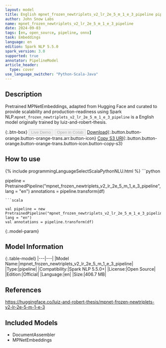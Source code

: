 ```yaml
---
layout: model
title: English mpnet_frozen_newtriplets_v2_lr_2e_5_m_1_e_3_pipeline pipeline MPNetEmbeddings from luiz-and-robert-thesis
author: John Snow Labs
name: mpnet_frozen_newtriplets_v2_lr_2e_5_m_1_e_3_pipeline
date: 2024-09-03
tags: [en, open_source, pipeline, onnx]
task: Embeddings
language: en
edition: Spark NLP 5.5.0
spark_version: 3.0
supported: true
annotator: PipelineModel
article_header:
  type: cover
use_language_switcher: "Python-Scala-Java"
---
```


## Description

Pretrained MPNetEmbeddings, adapted from Hugging Face and curated to provide scalability and production-readiness using Spark NLP.`mpnet_frozen_newtriplets_v2_lr_2e_5_m_1_e_3_pipeline` is a English model originally trained by luiz-and-robert-thesis.

{:.btn-box}
<button class="button button-orange" disabled>Live Demo</button>
<button class="button button-orange" disabled>Open in Colab</button>
[Download](https://s3.amazonaws.com/auxdata.johnsnowlabs.com/public/models/mpnet_frozen_newtriplets_v2_lr_2e_5_m_1_e_3_pipeline_en_5.5.0_3.0_1725350774571.zip){:.button.button-orange.button-orange-trans.arr.button-icon}
[Copy S3 URI](s3://auxdata.johnsnowlabs.com/public/models/mpnet_frozen_newtriplets_v2_lr_2e_5_m_1_e_3_pipeline_en_5.5.0_3.0_1725350774571.zip){:.button.button-orange.button-orange-trans.button-icon.button-copy-s3}

## How to use



<div class="tabs-box" markdown="1">
{% include programmingLanguageSelectScalaPythonNLU.html %}
```python

pipeline = PretrainedPipeline("mpnet_frozen_newtriplets_v2_lr_2e_5_m_1_e_3_pipeline", lang = "en")
annotations =  pipeline.transform(df)   

```
```scala

val pipeline = new PretrainedPipeline("mpnet_frozen_newtriplets_v2_lr_2e_5_m_1_e_3_pipeline", lang = "en")
val annotations = pipeline.transform(df)

```
</div>

{:.model-param}
## Model Information

{:.table-model}
|---|---|
|Model Name:|mpnet_frozen_newtriplets_v2_lr_2e_5_m_1_e_3_pipeline|
|Type:|pipeline|
|Compatibility:|Spark NLP 5.5.0+|
|License:|Open Source|
|Edition:|Official|
|Language:|en|
|Size:|406.7 MB|

## References

https://huggingface.co/luiz-and-robert-thesis/mpnet-frozen-newtriplets-v2-lr-2e-5-m-1-e-3

## Included Models

- DocumentAssembler
- MPNetEmbeddings